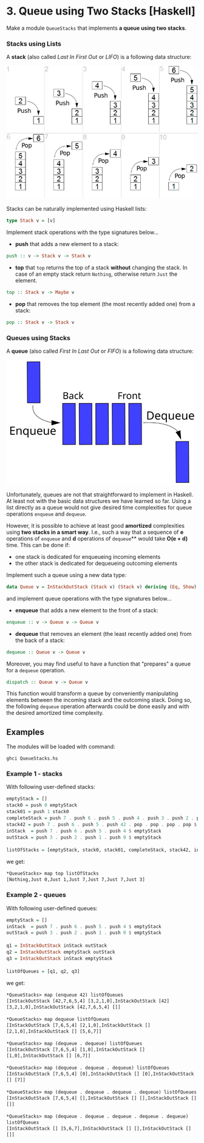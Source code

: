 # 3. Queue using Two Stacks [Haskell]

Make a module `QueueStacks` that implements **a queue using two stacks**.

### Stacks using Lists

A **stack** (also called *Last In First Out* or *LIFO*) is a following data structure:

![LIFO](stack.png)

Stacks can be naturally implemented using Haskell lists:

```haskell
type Stack v = [v]
```

Implement stack operations with the type signatures below...

* **push** that adds a new element to a stack:

```haskell
push :: v -> Stack v -> Stack v
```

* **top** that `top` returns the top of a stack **without** changing the stack.
In case of an empty stack return `Nothing`, otherwise return `Just` the element.

```haskell
top :: Stack v -> Maybe v
```

* **pop** that removes the top element (the most recently added one) from a stack:

```haskell
pop :: Stack v -> Stack v
```

### Queues using Stacks

A **queue** (also called *First In Last Out* or *FIFO*) is a following data structure:
 
![FIFO](queue.svg)
    
Unfortunately, queues are not that straightforward to implement in Haskell.
At least not with the basic data structures we have learned so far.
Using a list directly as a queue would not give desired time complexities for queue operations `enqueue` and `dequeue`.

However, it is possible to achieve at least good **amortized** complexities using **two stacks in a smart way**.
I.e., such a way that a sequence of **e** operations of `enqueue` and **d** operations of `dequeue`** would take **O(e + d)** time. 
This can be done if:
* one stack is dedicated for enqueueing incoming elements
* the other stack is dedicated for dequeueing outcoming elements

Implement such a queue using a new data type:
```haskell
data Queue v = InStackOutStack (Stack v) (Stack v) deriving (Eq, Show)
```
and implement queue operations with the type signatures below...

* **enqueue** that adds a new element to the front of a stack:

```haskell
enqueue :: v -> Queue v -> Queue v
```

* **dequeue** that removes an element (the least recently added one) from the back of a stack:

```haskell
dequeue :: Queue v -> Queue v
```

Moreover, you may find useful to have a function that "prepares" a queue for a `dequeue` operation.
```haskell
dispatch :: Queue v -> Queue v
```
This function would transform a queue by conveniently manipulating elements between the incoming stack and the outcoming stack.
Doing so, the following `dequeue` operation afterwards could be done easily and with the desired amortized time complexity.

## Examples
The modules will be loaded with command:
```commandline
ghci QueueStacks.hs
```
### Example 1 - stacks
With following user-defined stacks:
```haskell
emptyStack = []
stack0 = push 0 emptyStack
stack01 = push 1 stack0
completeStack = push 7 . push 6 . push 5 . push 4 . push 3 . push 2 . push 1 . push 0 $ emptyStack
stack42 = push 7 . push 6 . push 5 . push 42 . pop . pop . pop . pop $ completeStack
inStack  = push 7 . push 6 . push 5 . push 4 $ emptyStack
outStack = push 3 . push 2 . push 1 . push 0 $ emptyStack

listOfStacks = [emptyStack, stack0, stack01, completeStack, stack42, inStack, outStack]
```
we get:
```
*QueueStacks> map top listOfStacks
[Nothing,Just 0,Just 1,Just 7,Just 7,Just 7,Just 3]
```

### Example 2 - queues
With following user-defined queues:
```haskell
emptyStack = []
inStack  = push 7 . push 6 . push 5 . push 4 $ emptyStack
outStack = push 3 . push 2 . push 1 . push 0 $ emptyStack

q1 = InStackOutStack inStack outStack
q2 = InStackOutStack emptyStack outStack
q3 = InStackOutStack inStack emptyStack

listOfQueues = [q1, q2, q3]
```
we get:
```
*QueueStacks> map (enqueue 42) listOfQueues
[InStackOutStack [42,7,6,5,4] [3,2,1,0],InStackOutStack [42] [3,2,1,0],InStackOutStack [42,7,6,5,4] []]

*QueueStacks> map dequeue listOfQueues
[InStackOutStack [7,6,5,4] [2,1,0],InStackOutStack [] [2,1,0],InStackOutStack [] [5,6,7]]

*QueueStacks> map (dequeue . dequeue) listOfQueues
[InStackOutStack [7,6,5,4] [1,0],InStackOutStack [] [1,0],InStackOutStack [] [6,7]]

*QueueStacks> map (dequeue . dequeue . dequeue) listOfQueues
[InStackOutStack [7,6,5,4] [0],InStackOutStack [] [0],InStackOutStack [] [7]]

*QueueStacks> map (dequeue . dequeue . dequeue . dequeue) listOfQueues
[InStackOutStack [7,6,5,4] [],InStackOutStack [] [],InStackOutStack [] []]

*QueueStacks> map (dequeue . dequeue . dequeue . dequeue . dequeue) listOfQueues
[InStackOutStack [] [5,6,7],InStackOutStack [] [],InStackOutStack [] []]
```
